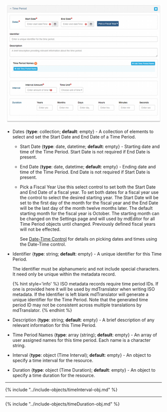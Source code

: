![Time Period Panel](/assets/reference/edit-objects/main/timePeriod-main.png)

* <span class="md-element">Dates</span> <i class="fa fa-asterisk required" title="Required"></i> {**type**: collection; **default**: empty} - A collection of elements to select and set the <span class="md-element">Start Date</span> and <span class="md-element">End Date</span> of a <span class="md-panel">Time Period</span>. 

  * <span class="md-element">Start Date</span> <i class="fa fa-asterisk required" title="Required"></i> {**type**: date, datetime; **default**: empty} - Starting date and time of the <span class="md-panel">Time Period</span>.  <span class="md-element">Start Date</span> is not required if <span class="md-element">End Date</span> is present. 
  
  * <span class="md-element">End Date</span> <i class="fa fa-asterisk required" title="Required"></i> {**type**: date, datetime; **default**: empty} - Ending date and time of the <span class="md-panel">Time Period</span>.  <span class="md-element">End Date</span> is not required if <span class="md-element">Start Date</span> is present.  
 
  * <span class="btn btn-primary btn-xs">Pick a Fiscal Year</span> Use this select control to set both the <span class="md-element">Start Date</span> and <span class="md-element">End Date</span> of a fiscal year.  To set both dates for a fiscal year use the control to select the desired starting year.  The <span class="md-element">Start Date</span> will be set to the first day of the month for the fiscal year and the <span class="md-element">End Date</span> will be the last day of the month twelve months later. The default starting month for the fiscal year is October.  The starting month can be changed on the Settings page and will used by mdEditor for all <span class="md-panel">Time Period</span> objects until changed.  Previously defined fiscal years will not be effected.

    See [Date-Time Control](../../controls/dateTime-control.md) for details on picking dates and times using the Date-Time control.

* <span class="md-element">Identifier</span> {**type**: string; **default**: empty} - A unique identifier for this <span class="md-panel">Time Period</span>.  

  The identifier must be alphanumeric and not include special characters.  It need only be unique within the metadata record. 
  
  {% hint style='info' %}
  ISO metadata records require time period IDs.  If one is provided here it will be used by mdTranslator when writing ISO metadata.  If the <span class="md-element">Identifier</span> is left blank mdTranslator will generate a unique identifier for the <span class="md-panel">Time Period</span>.  Note that the generated time period ID may not be consistent across multiple translations by mdTranslator.
  {% endhint %}

* <span class="md-element">Description</span> {**type**: string; **default**: empty} - A brief description of any relevant information for this <span class="md-panel">Time Period</span>.  

* <span class="md-element">Time Period Names</span> {**type**: array (string); **default**: empty} - An array of user assigned names for this time period.  Each name is a character string.

* <span class="md-element">Interval</span> {**type**: object (<span class="md-panel">Time Interval</span>); **default**: empty} - An object to specify a time interval for the resource. 

* <span class="md-element">Duration</span> {**type**: object (<span class="md-panel">Time Duration</span>); **default**: empty} - An object to specify a time duration for the resource. 

---

{% include "../include-objects/timeInterval-obj.md" %}
  
---
 
{% include "../include-objects/timeDuration-obj.md" %}
